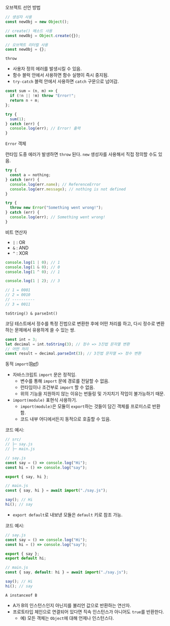 오브젝트 선언 방법

```javascript
// 생성자 사용
const newObj = new Object();

// create() 메소드 사용
const newObj = Object.create({});

// 오브젝트 리터럴 사용
const newObj = {};
```

`throw`

- 사용자 정의 에러를 발생시킬 수 있음.
- 함수 블럭 안에서 사용하면 함수 실행이 즉시 중지됨.
- `try-catch` 블럭 안에서 사용하면 `catch` 구문으로 넘어감.

```javascript
const sum = (n, m) => {
  if (!n || !m) throw "Error!";
  return n + m;
};

try {
  sum(1);
} catch (err) {
  console.log(err); // Error! 출력
}
```

`Error` 객체

런타임 도중 에러가 발생하면 `throw` 된다. `new` 생성자를 사용해서 직접 정의할 수도 있음.

```javascript
try {
  const a = nothing;
} catch (err) {
  console.log(err.name); // ReferenceError
  console.log(err.message); // nothing is not defined
}
```

```javascript
try {
  throw new Error("Something went wrong!");
} catch (err) {
  console.log(err); // Something went wrong!
}
```

비트 연산자

- `|` : OR
- `&` : AND
- `^` : XOR

```javascript
console.log(1 | 0); // 1
console.log(1 & 0); // 0
console.log(1 ^ 0); // 1

console.log(1 | 2); // 3

// 1 = 0001
// 2 = 0010
// ----------
// 3 = 0011
```

`toString() & parseInt()`

코딩 테스트에서 정수를 특정 진법으로 변환한 후에 어떤 처리를 하고, 다시 정수로 변환하는 문제에서 유용하게 쓸 수 있는 쌍.

```javascript
const int = 3;
let decimal = int.toString(3); // 정수 => 3진법 문자열 변환
// 어떤 처리
const result = decimal.parseInt(3); // 3진법 문자열 => 정수 변환
```

동적 `import`([Ref](https://ko.javascript.info/modules-dynamic-imports))

- 자바스크립트 `import` 문은 정적임.
  - 변수를 통해 `import` 문에 경로를 전달할 수 없음.
  - 런타임이나 조건부로 `import` 할 수 없음.
  - 위의 기능을 지원하지 않는 이유는 번들링 및 가지치기 작업이 불가능하기 때문.
- `import(module)` 표현식 사용하기.
  - `import(module)`은 모듈이 `export`하는 것들이 담긴 객체를 프로미스로 반환함.
  - 코드 내부 어디에서든지 동적으로 호출할 수 있음.

코드 예시:

```javascript
// src/
// ├─ say.js
// ├─ main.js

// say.js
const say = () => console.log("Hi");
const hi = () => console.log("say");

export { say, hi };

// main.js
const { say, hi } = await import("./say.js");

say(); // Hi
hi(); // say
```

- `export default`로 내보낸 모듈은 `default` 키로 참조 가능.

코드 예시:

```javascript
// say.js
const say = () => console.log("Hi");
const hi = () => console.log("say");

export { say };
export default hi;

// main.js
const { say, default: hi } = await import("./say.js");

say(); // Hi
hi(); // say
```

`A instanceof B`

- A가 B의 인스턴스인지 아닌지를 불리언 값으로 반환하는 연산자.
- 프로토타입 체인으로 연결되어 있다면 직속 인스턴스가 아니어도 `true`를 반환한다.
  - 예) 모든 객체는 `Object`에 대해 언제나 인스턴스다.
